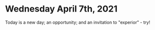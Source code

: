 # Wednesday April 7th, 2021

Today is a new day; an opportunity; and an invitation to "experior" - try! 
